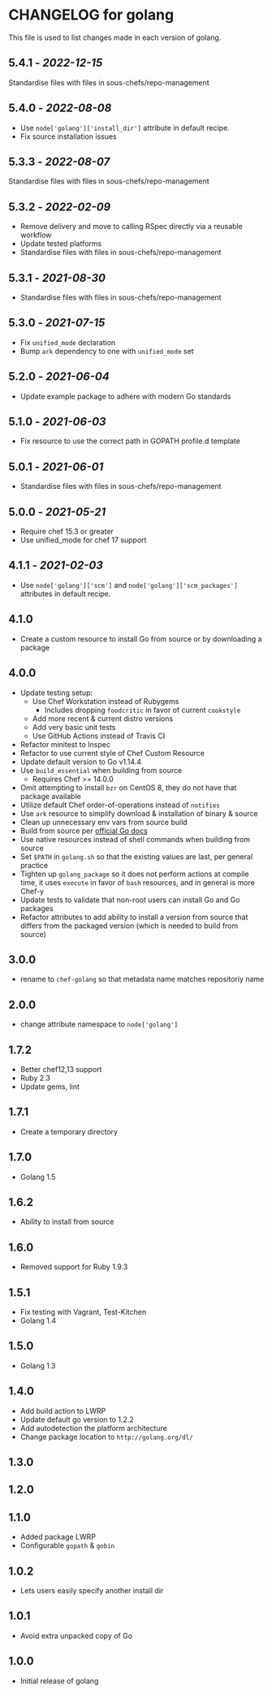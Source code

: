# CHANGELOG for golang

This file is used to list changes made in each version of golang.

## 5.4.1 - *2022-12-15*

Standardise files with files in sous-chefs/repo-management

## 5.4.0 - *2022-08-08*

- Use `node['golang']['install_dir']` attribute in default recipe.
- Fix source installation issues

## 5.3.3 - *2022-08-07*

Standardise files with files in sous-chefs/repo-management

## 5.3.2 - *2022-02-09*

- Remove delivery and move to calling RSpec directly via a reusable workflow
- Update tested platforms
- Standardise files with files in sous-chefs/repo-management

## 5.3.1 - *2021-08-30*

- Standardise files with files in sous-chefs/repo-management

## 5.3.0 - *2021-07-15*

- Fix `unified_mode` declaration
- Bump `ark` dependency to one with `unified_mode` set

## 5.2.0 - *2021-06-04*

- Update example package to adhere with modern Go standards

## 5.1.0 - *2021-06-03*

- Fix resource to use the correct path in GOPATH profile.d template

## 5.0.1 - *2021-06-01*

- Standardise files with files in sous-chefs/repo-management

## 5.0.0 - *2021-05-21*

- Require chef 15.3 or greater
- Use unified_mode for chef 17 support

## 4.1.1 - *2021-02-03*

- Use `node['golang']['scm']` and `node['golang']['scm_packages']` attributes in default recipe.

## 4.1.0

- Create a custom resource to install Go from source or by downloading a package

## 4.0.0

- Update testing setup:
  - Use Chef Workstation instead of Rubygems
    - Includes dropping `foodcritic` in favor of current `cookstyle`
  - Add more recent & current distro versions
  - Add very basic unit tests
  - Use GitHub Actions instead of Travis CI
- Refactor minitest to Inspec
- Refactor to use current style of Chef Custom Resource
- Update default version to Go v1.14.4
- Use `build_essential` when building from source
  - Requires Chef >= 14.0.0
- Omit attempting to install `bzr` on CentOS 8, they do not have that package available
- Utilize default Chef order-of-operations instead of `notifies`
- Use `ark` resource to simplify download & installation of binary & source
- Clean up unnecessary env vars from source build
- Build from source per [official Go docs](https://golang.org/doc/install/source)
- Use native resources instead of shell commands when building from source
- Set `$PATH` in `golang.sh` so that the existing values are last, per general practice
- Tighten up `golang_package` so it does not perform actions at compile time, it uses `execute` in favor of `bash` resources, and in general is more Chef-y
- Update tests to validate that non-root users can install Go and Go packages
- Refactor attributes to add ability to install a version from source that differs from the packaged version (which is needed to build from source)

## 3.0.0

- rename to `chef-golang` so that metadata name matches repositoriy name

## 2.0.0

- change attribute namespace to `node['golang']`

## 1.7.2

- Better chef12,13 support
- Ruby 2.3
- Update gems, lint

## 1.7.1

- Create a temporary directory

## 1.7.0

- Golang 1.5

## 1.6.2

- Ability to install from source

## 1.6.0

- Removed support for Ruby 1.9.3

## 1.5.1

- Fix testing with Vagrant, Test-Kitchen
- Golang 1.4

## 1.5.0

- Golang 1.3

## 1.4.0

- Add build action to LWRP
- Update default go version to 1.2.2
- Add autodetection the platform architecture
- Change package location to `http://golang.org/dl/`

## 1.3.0

## 1.2.0

## 1.1.0

- Added package LWRP
- Configurable `gopath` & `gobin`

## 1.0.2

- Lets users easily specify another install dir

## 1.0.1

- Avoid extra unpacked copy of Go

## 1.0.0

- Initial release of golang
